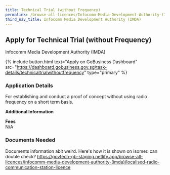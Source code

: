 ```yaml
---
title: Technical Trial (without Frequency)
permalink: /browse-all-licences/Infocomm-Media-Development-Authority-(IMDA)/Technical-Trial-(without-Frequency)
third_nav_title: Infocomm Media Development Authority (IMDA)
---
```


## Apply for Technical Trial (without Frequency)

Infocomm Media Development Authority (IMDA)

{% include button.html text="Apply on GoBusiness Dashboard" src="https://dashboard.gobusiness.gov.sg/task-details/technicaltrialwithoutfrequency" type="primary" %}

<H3>Application Details</H3>

<p>For establishing and conduct a proof of concept without using radio frequency on a short term basis.</p>

<strong>Additional Information</strong>

<p><strong>Fees</strong><br />N/A</p>

<H3>Documents Needed</H3>

Documents information abit weird. Here's how it is shown on isomer. can double check? https://govtech-gb-staging.netlify.app/browse-all-licences/infocomm-media-development-authority-(imda)/localised-radio-communication-station-licence

